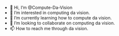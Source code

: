 - 👋 Hi, I’m @Compute-Da-Vision
- 👀 I’m interested in computing da vision.
- 🌱 I’m currently learning how to compute da vision.
- 💞️ I’m looking to collaborate on computing da vision.
- 📫 How to reach me through da vision.

<!---
Compute-Da-Vision/Compute-Da-Vision is a ✨ special ✨ repository because its `README.md` (this file) appears on your GitHub profile.
You can click the Preview link to take a look at your changes.
--->
